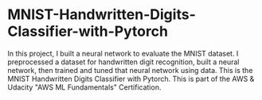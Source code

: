 # MNIST-Handwritten-Digits-Classifier-with-Pytorch
In this project, I built a neural network to evaluate the MNIST dataset. I preprocessed a dataset for handwritten digit recognition, built a neural network, then trained and tuned that neural network using data. This is the MNIST Handwritten Digits Classifier with Pytorch. This is part of the AWS &amp; Udacity "AWS ML Fundamentals" Certification.
